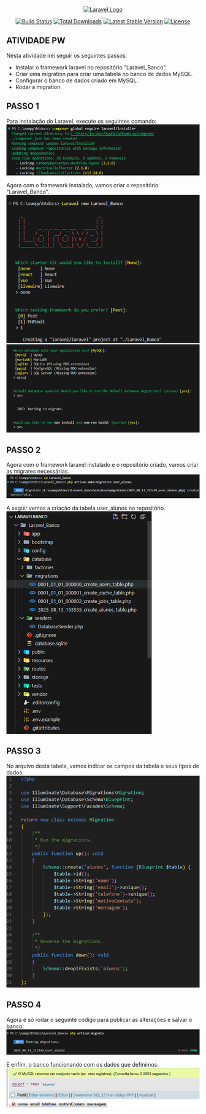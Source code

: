 <p align="center"><a href="https://laravel.com" target="_blank"><img src="https://raw.githubusercontent.com/laravel/art/master/logo-lockup/5%20SVG/2%20CMYK/1%20Full%20Color/laravel-logolockup-cmyk-red.svg" width="400" alt="Laravel Logo"></a></p>

<p align="center">
<a href="https://github.com/laravel/framework/actions"><img src="https://github.com/laravel/framework/workflows/tests/badge.svg" alt="Build Status"></a>
<a href="https://packagist.org/packages/laravel/framework"><img src="https://img.shields.io/packagist/dt/laravel/framework" alt="Total Downloads"></a>
<a href="https://packagist.org/packages/laravel/framework"><img src="https://img.shields.io/packagist/v/laravel/framework" alt="Latest Stable Version"></a>
<a href="https://packagist.org/packages/laravel/framework"><img src="https://img.shields.io/packagist/l/laravel/framework" alt="License"></a>
</p>

## ATIVIDADE PW

Nesta atividade irei seguir os seguintes passos:

- Instalar o framework laravel no repositório "Laravel_Banco".
- Criar uma migration para criar uma tabela no banco de dados MySQL.
- Configurar o banco de dados criado em MySQL.
- Rodar a migration

## PASSO 1

Para instalação do Laravel, execute os seguintes comando:
![alt text](image.png)

Agora com o framework instalado, vamos criar o repositório "Laravel_Banco".
![alt text](image-1.png)
![alt text](image-2.png)

## PASSO 2

Agora com o framework laravel instalado e o repositório criado, vamos criar as migrates necessárias.
![alt text](image-3.png)

A seguir vemos a criação da tabela user_alunos no repositório.
![alt text](image-4.png)

## PASSO 3
No arquivo desta tabela, vamos indicar os campos da tabela e seus tipos de dados.
![alt text](image-5.png)

## PASSO 4
Agora é só rodar o seguinte codigo para publicar as alterações e salvar o banco.
![alt text](image-6.png)

E enfim, o banco funcionando com os dados que definimos:
![alt text](image-8.png)